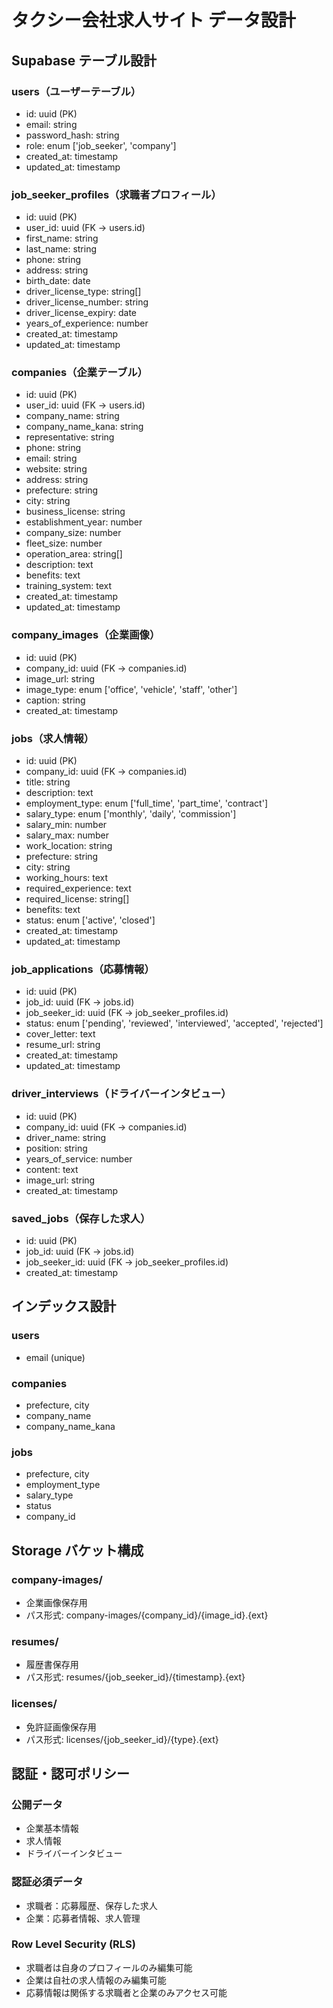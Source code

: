 # タクシー会社求人サイト データ設計

## Supabase テーブル設計

### users（ユーザーテーブル）
- id: uuid (PK)
- email: string
- password_hash: string
- role: enum ['job_seeker', 'company']
- created_at: timestamp
- updated_at: timestamp

### job_seeker_profiles（求職者プロフィール）
- id: uuid (PK)
- user_id: uuid (FK -> users.id)
- first_name: string
- last_name: string
- phone: string
- address: string
- birth_date: date
- driver_license_type: string[]
- driver_license_number: string
- driver_license_expiry: date
- years_of_experience: number
- created_at: timestamp
- updated_at: timestamp

### companies（企業テーブル）
- id: uuid (PK)
- user_id: uuid (FK -> users.id)
- company_name: string
- company_name_kana: string
- representative: string
- phone: string
- email: string
- website: string
- address: string
- prefecture: string
- city: string
- business_license: string
- establishment_year: number
- company_size: number
- fleet_size: number
- operation_area: string[]
- description: text
- benefits: text
- training_system: text
- created_at: timestamp
- updated_at: timestamp

### company_images（企業画像）
- id: uuid (PK)
- company_id: uuid (FK -> companies.id)
- image_url: string
- image_type: enum ['office', 'vehicle', 'staff', 'other']
- caption: string
- created_at: timestamp

### jobs（求人情報）
- id: uuid (PK)
- company_id: uuid (FK -> companies.id)
- title: string
- description: text
- employment_type: enum ['full_time', 'part_time', 'contract']
- salary_type: enum ['monthly', 'daily', 'commission']
- salary_min: number
- salary_max: number
- work_location: string
- prefecture: string
- city: string
- working_hours: text
- required_experience: text
- required_license: string[]
- benefits: text
- status: enum ['active', 'closed']
- created_at: timestamp
- updated_at: timestamp

### job_applications（応募情報）
- id: uuid (PK)
- job_id: uuid (FK -> jobs.id)
- job_seeker_id: uuid (FK -> job_seeker_profiles.id)
- status: enum ['pending', 'reviewed', 'interviewed', 'accepted', 'rejected']
- cover_letter: text
- resume_url: string
- created_at: timestamp
- updated_at: timestamp

### driver_interviews（ドライバーインタビュー）
- id: uuid (PK)
- company_id: uuid (FK -> companies.id)
- driver_name: string
- position: string
- years_of_service: number
- content: text
- image_url: string
- created_at: timestamp

### saved_jobs（保存した求人）
- id: uuid (PK)
- job_id: uuid (FK -> jobs.id)
- job_seeker_id: uuid (FK -> job_seeker_profiles.id)
- created_at: timestamp

## インデックス設計

### users
- email (unique)

### companies
- prefecture, city
- company_name
- company_name_kana

### jobs
- prefecture, city
- employment_type
- salary_type
- status
- company_id

## Storage バケット構成

### company-images/
- 企業画像保存用
- パス形式: company-images/{company_id}/{image_id}.{ext}

### resumes/
- 履歴書保存用
- パス形式: resumes/{job_seeker_id}/{timestamp}.{ext}

### licenses/
- 免許証画像保存用
- パス形式: licenses/{job_seeker_id}/{type}.{ext}

## 認証・認可ポリシー

### 公開データ
- 企業基本情報
- 求人情報
- ドライバーインタビュー

### 認証必須データ
- 求職者：応募履歴、保存した求人
- 企業：応募者情報、求人管理

### Row Level Security (RLS)
- 求職者は自身のプロフィールのみ編集可能
- 企業は自社の求人情報のみ編集可能
- 応募情報は関係する求職者と企業のみアクセス可能 